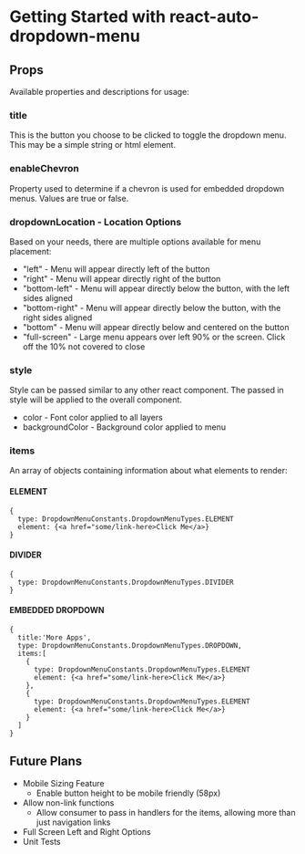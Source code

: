 # Getting Started with react-auto-dropdown-menu

## Props
Available properties and descriptions for usage:

### title
This is the button you choose to be clicked to toggle the dropdown menu. This may be a simple string or html element.

### enableChevron
Property used to determine if a chevron is used for embedded dropdown menus. Values are true or false.

### dropdownLocation - Location Options
Based on your needs, there are multiple options available for menu placement:
- "left" - Menu will appear directly left of the button
- "right" - Menu will appear directly right of the button
- "bottom-left" - Menu will appear directly below the button, with the left sides aligned
- "bottom-right" - Menu will appear directly below the button, with the right sides aligned
- "bottom" - Menu will appear directly below and centered on the button
- "full-screen" - Large menu appears over left 90% or the screen. Click off the 10% not covered to close

### style
Style can be passed similar to any other react component. The passed in style will be applied to the overall component.
- color - Font color applied to all layers
- backgroundColor - Background color applied to menu

### items
An array of objects containing information about what elements to render:

#### ELEMENT
    {
      type: DropdownMenuConstants.DropdownMenuTypes.ELEMENT
      element: {<a href="some/link-here>Click Me</a>}
    }

#### DIVIDER
    {
      type: DropdownMenuConstants.DropdownMenuTypes.DIVIDER
    }

#### EMBEDDED DROPDOWN
    {
      title:'More Apps',
      type: DropdownMenuConstants.DropdownMenuTypes.DROPDOWN,
      items:[
        {
          type: DropdownMenuConstants.DropdownMenuTypes.ELEMENT
          element: {<a href="some/link-here>Click Me</a>}
        },
        {
          type: DropdownMenuConstants.DropdownMenuTypes.ELEMENT
          element: {<a href="some/link-here>Click Me</a>}
        }
      ]
    }

## Future Plans
- Mobile Sizing Feature
    - Enable button height to be mobile friendly (58px)
- Allow non-link functions
    - Allow consumer to pass in handlers for the items, allowing more than just navigation links
- Full Screen Left and Right Options
- Unit Tests